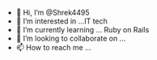 - 👋 Hi, I’m @Shrek4495
- 👀 I’m interested in ...IT tech
- 🌱 I’m currently learning ... Ruby on Rails
- 💞️ I’m looking to collaborate on ...
- 📫 How to reach me ...

<!---
Shrek4495/Shrek4495 is a ✨ special ✨ repository because its `README.md` (this file) appears on your GitHub profile.
You can click the Preview link to take a look at your changes.
--->
